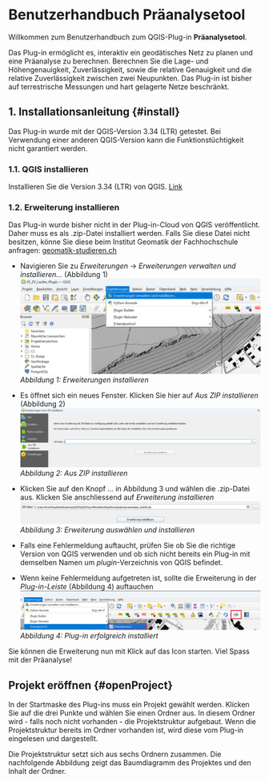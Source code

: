 # Benutzerhandbuch Präanalysetool

Willkommen zum Benutzerhandbuch zum QGIS-Plug-in **Präanalysetool**.

Das Plug-in ermöglicht es, interaktiv ein geodätisches Netz zu planen und eine Präanalyse zu berechnen. Berechnen Sie die Lage- und Höhengenauigkeit, Zuverlässigkeit, sowie die relative Genauigkeit und die relative Zuverlässigkeit zwischen zwei Neupunkten. Das Plug-in ist bisher auf terrestrische Messungen und hart gelagerte Netze beschränkt.

## 1. Installationsanleitung {#install}

Das Plug-in wurde mit der QGIS-Version 3.34 (LTR) getestet. Bei Verwendung einer anderen QGIS-Version kann die Funktionstüchtigkeit nicht garantiert werden.

### 1.1. QGIS installieren

Installieren Sie die Version 3.34 (LTR) von QGIS. [Link](https://download.qgis.org/downloads/QGIS-OSGeo4W-3.34.4-1.msi)

### 1.2. Erweiterung installieren

Das Plug-in wurde bisher nicht in der Plug-in-Cloud von QGIS veröffentlicht. Daher muss es als .zip-Datei installiert werden. Falls Sie diese Datei nicht besitzen, könne Sie diese beim Institut Geomatik der Fachhochschule anfragen: [geomatik-studieren.ch](https://geomatik-studieren.ch)

- Navigieren Sie zu _Erweiterungen_ → _Erweiterungen verwalten und installieren..._ (Abbildung 1)
 ![Erweiterungen installieren](./images/install/install_add_plugin.png)
_Abbildung 1: Erweiterungen installieren_

- Es öffnet sich ein neues Fenster. Klicken Sie hier auf _Aus ZIP installieren_ (Abbildung 2)
![Aus ZIP installieren](./images/install/install_from_zip.png)
_Abbildung 2: Aus ZIP installieren_

- Klicken Sie auf den Knopf _..._ in Abbildung 3 und wählen die .zip-Datei aus. Klicken Sie anschliessend auf _Erweiterung installieren_
![Erweiterung installieren](./images/install/install_install_plugin.png)
_Abbildung 3: Erweiterung auswählen und installieren_

- Falls eine Fehlermeldung auftaucht, prüfen Sie ob Sie die richtige Version von QGIS verwenden und ob sich nicht bereits ein Plug-in mit demselben Namen um _plugin_-Verzeichnis von QGIS befindet.

- Wenn keine Fehlermeldung aufgetreten ist, sollte die Erweiterung in der _Plug-in-Leiste_ (Abbildung 4) auftauchen
[![Plug-in erfolgreich installiert](./images/install/install_installed.png)](./images/install/install_installed.png)
_Abbildung 4: Plug-in erfolgreich installiert_

Sie können die Erweiterung nun mit Klick auf das Icon starten. Viel Spass mit der Präanalyse!

## Projekt eröffnen {#openProject}

In der Startmaske des Plug-ins muss ein Projekt gewählt werden. Klicken Sie auf die drei Punkte und wählen Sie einen Ordner aus. In diesem Ordner wird - falls noch nicht vorhanden - die Projektstruktur aufgebaut. Wenn die Projektstruktur bereits im Ordner vorhanden ist, wird diese vom Plug-in eingelesen und dargestellt.

Die Projektstruktur setzt sich aus sechs Ordnern zusammen. Die nachfolgende Abbildung zeigt das Baumdiagramm des Projektes und den Inhalt der Ordner.
